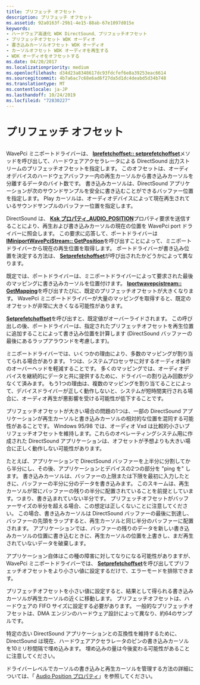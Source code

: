 ```yaml
---
title: プリフェッチ オフセット
description: プリフェッチ オフセット
ms.assetid: 92a0163f-29b1-4e15-88ab-67e1097d015e
keywords:
- ハードウェア高速化 WDK DirectSound、プリフェッチオフセット
- プリフェッチオフセット WDK オーディオ
- 書き込みカーソルオフセット WDK オーディオ
- カーソルオフセット WDK オーディオを再生する
- WDK オーディオをオフセットする
ms.date: 04/20/2017
ms.localizationpriority: medium
ms.openlocfilehash: d34d23a8348617dc93fdcfef6e8a39253eac6614
ms.sourcegitcommit: 4b7a6ac7c68e6ad6f27da5d1dc4deabd5d34b748
ms.translationtype: MT
ms.contentlocale: ja-JP
ms.lasthandoff: 10/24/2019
ms.locfileid: "72830227"
---
```

# <a name="prefetch-offsets"></a>プリフェッチ オフセット


## <span id="prefetch_offsets"></span><span id="PREFETCH_OFFSETS"></span>


WavePci ミニポートドライバーは、 [**Iprefetchoffset:: setprefetchoffset**](https://docs.microsoft.com/windows-hardware/drivers/ddi/portcls/nf-portcls-iprefetchoffset-setprefetchoffset)メソッドを呼び出して、ハードウェアアクセラレータによる DirectSound 出力ストリームのプリフェッチオフセットを指定します。 このオフセットは、オーディオデバイスのハードウェアバッファー内の再生カーソルから書き込みカーソルを分離するデータのバイト数です。 書き込みカーソルは、DirectSound アプリケーションが次のサウンドサンプルを安全に書き込むことができるバッファー位置を指定します。 Play カーソルは、オーディオデバイスによって現在再生されているサウンドサンプルのバッファー位置を指定します。

DirectSound は、 [**Ksk プロパティ\_AUDIO\_POSITION**](https://docs.microsoft.com/windows-hardware/drivers/audio/ksproperty-audio-position)プロパティ要求を送信することにより、再生および書き込みカーソルの現在の位置を WavePci port ドライバーに照会します。 この要求に応答して、ポートドライバーは[**IMiniportWavePciStream:: GetPosition**](https://docs.microsoft.com/windows-hardware/drivers/ddi/portcls/nf-portcls-iminiportwavepcistream-getposition)を呼び出すことによって、ミニポートドライバーから現在の再生位置を取得します。 ポートドライバーが書き込み位置を決定する方法は、 [**Setprefetchoffset**](https://docs.microsoft.com/windows-hardware/drivers/ddi/portcls/nf-portcls-iprefetchoffset-setprefetchoffset)が呼び出されたかどうかによって異なります。

既定では、ポートドライバーは、ミニポートドライバーによって要求された最後のマッピングに書き込みカーソルを位置付けます。 [**Iportwavepcistream:: GetMapping**](https://docs.microsoft.com/windows-hardware/drivers/ddi/portcls/nf-portcls-iportwavepcistream-getmapping)を呼び出すたびに、既定のプリフェッチオフセットが大きくなります。 WavePci ミニポートドライバーが大量のマッピングを取得すると、既定のオフセットが非常に大きくなる可能性があります。

[**Setprefetchoffset**](https://docs.microsoft.com/windows-hardware/drivers/ddi/portcls/nf-portcls-iprefetchoffset-setprefetchoffset)を呼び出すと、既定値がオーバーライドされます。 この呼び出しの後、ポートドライバーは、指定されたプリフェッチオフセットを再生位置に追加することによって書き込み位置を計算します (DirectSound バッファーの最後にあるラップアラウンドを考慮します)。

ミニポートドライバーでは、いくつかの理由により、多数のマッピングが割り当てられる場合があります。 1つは、システムプロセッサに対するオーディオ操作のオーバーヘッドを軽減することです。 多くのマッピングでは、オーディオデバイスを継続的にデータと共に提供するために、ドライバーの割り込み回数が少なくて済みます。 もう1つの理由は、複数のマッピングを割り当てることによって、デバイスドライバーが正しく動作しないと、システムが短時間実行される場合に、オーディオ再生が悪影響を受ける可能性が低下することです。

プリフェッチオフセットが大きい場合の問題の1つは、一部の DirectSound アプリケーションが再生カーソルと書き込みカーソルの相対的な位置を混同する可能性があることです。 Windows 95/98 では、オーディオ Vxd は比較的小さいプリフェッチオフセットを維持します。これらのオペレーティングシステム用に作成された DirectSound アプリケーションは、オフセットが予想よりも大きい場合に正しく動作しない可能性があります。

たとえば、アプリケーションで DirectSound バッファーを上半分に分割してから半分にし、その後、アプリケーションとデバイスの2つの部分を "ping を" します。 書き込みカーソルは、バッファーの上限または下限を最初に入力したときに、バッファーの半分に分のデータを書き込みます。 このスキームは、再生カーソルが常にバッファーの残りの半分に配置されていることを前提としています。つまり、書き込まれていない半分です。 プリフェッチオフセットがバッファーサイズの半分を超える場合、この想定は正しくないことに注意してください。 この場合、書き込みカーソルは DirectSound バッファーの最後に到達し、バッファーの先頭をラップすると、再生カーソルと同じ半分のバッファーに配置されます。 アプリケーションでは、バッファーの残りのデータを新しい書き込みカーソルの位置に書き込むときに、再生カーソルの位置を上書きし、まだ再生されていないデータを破棄します。

アプリケーション自体はこの種の障害に対してなりになる可能性がありますが、WavePci ミニポートドライバーでは、 [**Setprefetchoffset**](https://docs.microsoft.com/windows-hardware/drivers/ddi/portcls/nf-portcls-iprefetchoffset-setprefetchoffset)を呼び出してプリフェッチオフセットをより小さい値に設定するだけで、エラーモードを排除できます。

プリフェッチオフセットを小さい値に設定すると、結果として得られる書き込みカーソルが再生カーソルの近くに移動します。 プリフェッチオフセットは、ハードウェアの FIFO サイズに設定する必要があります。 一般的なプリフェッチオフセットは、DMA エンジンのハードウェア設計によって異なり、約64のサンプルです。

特定の古い DirectSound アプリケーションとの互換性を維持するために、DirectSound は現在、ハードウェアアクセラレータのピンの書き込みカーソルを10ミリ秒間隔で埋め込みます。 埋め込みの量は今後変わる可能性があることに注意してください。

ドライバーレベルでカーソルの書き込みと再生カーソルを管理する方法の詳細については、「 [Audio Position プロパティ](audio-position-property.md)」を参照してください。

 

 




